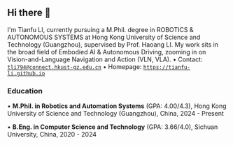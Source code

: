 ## Hi there 👋

I'm Tianfu LI, currently pursuing a M.Phil. degree in ROBOTICS & AUTONOMOUS SYSTEMS at Hong Kong University of Science and Technology (Guangzhou), supervised by Prof. Haoang LI. My work sits in the broad field of Embodied AI & Autonomous Driving, zooming in on Vision-and-Language Navigation and Action (VLN, VLA). 
• Contact: <code>tli794@connect.hkust-gz.edu.cn</code>
• Homepage: <code>https://tianfu-li.github.io</code>

### Education  
• **M.Phil. in Robotics and Automation Systems** (GPA: 4.00/4.3), Hong Kong University of Science and Technology (Guangzhou), China, 2024 - Present

• **B.Eng. in Computer Science and Technology** (GPA: 3.66/4.0), Sichuan University, China, 2020 - 2024


<!--
**TLi794/TLi794** is a ✨ _special_ ✨ repository because its `README.md` (this file) appears on your GitHub profile.

Here are some ideas to get you started:

- 🔭 I’m currently working on ...
- 🌱 I’m currently learning ...
- 👯 I’m looking to collaborate on ...
- 🤔 I’m looking for help with ...
- 💬 Ask me about ...
- 📫 How to reach me: ...
- 😄 Pronouns: ...
- ⚡ Fun fact: ...
-->
